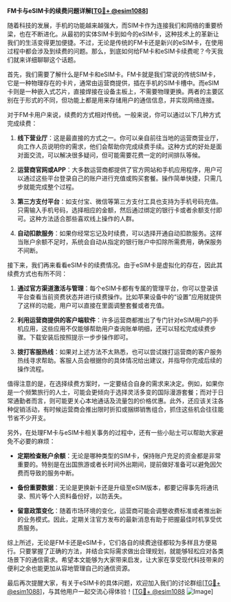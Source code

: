 **FM卡与eSIM卡的续费问题详解[[TG💪+ @esim1088](https://t.me/s/esim1088)]**

随着科技的发展，手机的功能越来越强大，而SIM卡作为连接我们和网络的重要桥梁，也在不断进化。从最初的实体SIM卡到如今的eSIM卡，这种技术上的革新让我们的生活变得更加便捷。不过，无论是传统的FM卡还是新兴的eSIM卡，在使用过程中都会涉及到续费的问题。那么，到底如何给FM卡和eSIM卡续费呢？今天我们就来详细聊聊这个话题。

首先，我们需要了解什么是FM卡和eSIM卡。FM卡就是我们常说的传统SIM卡，它是一种物理存在的卡片，通常由运营商提供，插在手机的SIM卡槽中。而eSIM卡则是一种嵌入式芯片，直接焊接在设备主板上，不需要物理更换。两者的主要区别在于形式的不同，但功能上都是用来存储用户的通信信息，并实现网络连接。

对于FM卡用户来说，续费的方式相对传统。一般来说，你可以通过以下几种方式完成续费：

1. **线下营业厅**：这是最直接的方式之一。你可以亲自前往当地的运营商营业厅，向工作人员说明你的需求，他们会帮助你完成续费手续。这种方式的好处是面对面交流，可以解决很多疑问，但可能需要花费一定的时间排队等候。

2. **运营商官网或APP**：大多数运营商都提供了官方网站和手机应用程序，用户可以通过这些平台登录自己的账户进行充值或购买套餐。操作简单快捷，只需几步就能完成整个过程。

3. **第三方支付平台**：如支付宝、微信等第三方支付工具也支持为手机号码充值。只需输入手机号码，选择相应的金额，然后通过绑定的银行卡或者余额支付即可。这种方法适合那些喜欢线上操作的人群。

4. **自动扣款服务**：如果你经常忘记及时续费，可以选择开通自动扣款服务。这样当账户余额不足时，系统会自动从指定的银行账户中扣除所需费用，确保服务不间断。

接下来，我们再来看看eSIM卡的续费情况。由于eSIM卡是虚拟化的存在，因此其续费方式也有所不同：

1. **通过官方渠道激活与管理**：每个eSIM卡都有专属的管理平台，你可以登录该平台查看当前资费状态并进行续费操作。比如苹果设备中的“设置”应用就提供了这样的功能，用户可以直接在里面调整套餐或者充值。

2. **利用运营商提供的客户端软件**：许多运营商都推出了专门针对eSIM用户的手机应用，这些应用不仅能够帮助用户查询账单明细，还可以轻松完成续费步骤。下载安装后按照提示一步步操作即可。

3. **拨打客服热线**：如果对上述方法不太熟悉，也可以尝试拨打运营商的客户服务热线寻求帮助。客服人员会根据你的具体情况给出建议，并指导你完成后续的操作流程。

值得注意的是，在选择续费方案时，一定要结合自身的需求来决定。例如，如果你是一个频繁旅行的人士，可能会更倾向于选择灵活多变的国际漫游套餐；而对于日常通勤者而言，则可能更关心本地通话及流量包的价格优惠。此外，还应该关注各种促销活动，有时候运营商会推出限时折扣或捆绑销售组合，抓住这些机会往往能节省不少开支。

另外，在处理FM卡与eSIM卡相关事务的过程中，还有一些小贴士可以帮助大家避免不必要的麻烦：

- **定期检查账户余额**：无论是哪种类型的SIM卡，保持账户充足的资金都是非常重要的。特别是在出国旅游或者长时间外出期间，提前做好准备可以避免因欠费而导致的服务中断。
  
- **备份重要数据**：无论是更换新卡还是升级至eSIM版本，都要记得事先将通讯录、照片等个人资料备份好，以防丢失。
  
- **留意政策变化**：随着市场环境的变化，运营商可能会调整收费标准或者推出新的业务模式。因此，定期关注官方发布的最新消息有助于把握最佳时机享受优质服务。

综上所述，无论是FM卡还是eSIM卡，它们各自的续费途径都较为多样且方便易行。只要掌握了正确的方法，并结合实际需求做出合理规划，就能够轻松应对各类场景下的通信需求。希望本文能够为大家带来启发，让大家在享受现代科技带来的便利之余也能更加从容地管理自己的通信资源。

最后再次提醒大家，有关于eSIM卡的具体问题，欢迎加入我们的讨论群组[[TG💪+ @esim1088](https://t.me/s/esim1088)]，与其他用户一起交流心得体验！[[TG💪+ @esim1088](https://t.me/s/esim1088) ![Image](https://i.postimg.cc/4NQfJmqS/Snipaste-2025-05-13-00-14-12.png)]